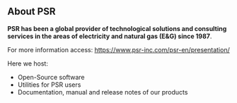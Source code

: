 ## About PSR

**PSR has been a global provider of technological solutions and consulting services in the areas of electricity and natural gas (E&G) since 1987**.

For more information access: https://www.psr-inc.com/psr-en/presentation/

Here we host:
- Open-Source software
- Utilities for PSR users
- Documentation, manual and release notes of our products
